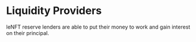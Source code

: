 # Liquidity Providers

leNFT reserve lenders are able to put their money to work and gain interest on their principal. &#x20;
